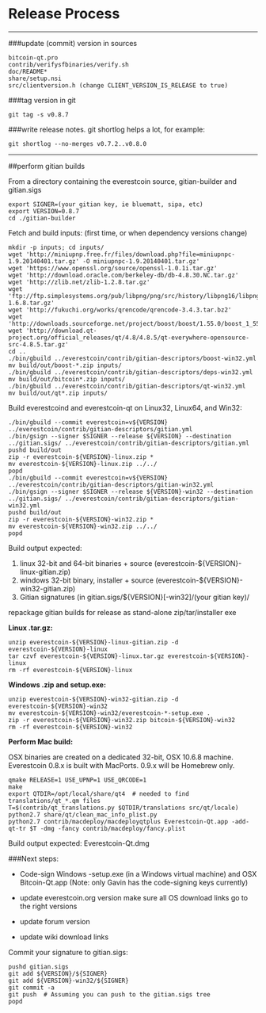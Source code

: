 Release Process
====================

* * *

###update (commit) version in sources


	bitcoin-qt.pro
	contrib/verifysfbinaries/verify.sh
	doc/README*
	share/setup.nsi
	src/clientversion.h (change CLIENT_VERSION_IS_RELEASE to true)

###tag version in git

	git tag -s v0.8.7

###write release notes. git shortlog helps a lot, for example:

	git shortlog --no-merges v0.7.2..v0.8.0

* * *

##perform gitian builds

 From a directory containing the everestcoin source, gitian-builder and gitian.sigs
  
	export SIGNER=(your gitian key, ie bluematt, sipa, etc)
	export VERSION=0.8.7
	cd ./gitian-builder

 Fetch and build inputs: (first time, or when dependency versions change)

	mkdir -p inputs; cd inputs/
	wget 'http://miniupnp.free.fr/files/download.php?file=miniupnpc-1.9.20140401.tar.gz' -O miniupnpc-1.9.20140401.tar.gz'
	wget 'https://www.openssl.org/source/openssl-1.0.1i.tar.gz'
	wget 'http://download.oracle.com/berkeley-db/db-4.8.30.NC.tar.gz'
	wget 'http://zlib.net/zlib-1.2.8.tar.gz'
	wget 'ftp://ftp.simplesystems.org/pub/libpng/png/src/history/libpng16/libpng-1.6.8.tar.gz'
	wget 'http://fukuchi.org/works/qrencode/qrencode-3.4.3.tar.bz2'
	wget 'http://downloads.sourceforge.net/project/boost/boost/1.55.0/boost_1_55_0.tar.bz2'
	wget 'http://download.qt-project.org/official_releases/qt/4.8/4.8.5/qt-everywhere-opensource-src-4.8.5.tar.gz'
	cd ..
	./bin/gbuild ../everestcoin/contrib/gitian-descriptors/boost-win32.yml
	mv build/out/boost-*.zip inputs/
	./bin/gbuild ../everestcoin/contrib/gitian-descriptors/deps-win32.yml
	mv build/out/bitcoin*.zip inputs/
	./bin/gbuild ../everestcoin/contrib/gitian-descriptors/qt-win32.yml
	mv build/out/qt*.zip inputs/

 Build everestcoind and everestcoin-qt on Linux32, Linux64, and Win32:
  
	./bin/gbuild --commit everestcoin=v${VERSION} ../everestcoin/contrib/gitian-descriptors/gitian.yml
	./bin/gsign --signer $SIGNER --release ${VERSION} --destination ../gitian.sigs/ ../everestcoin/contrib/gitian-descriptors/gitian.yml
	pushd build/out
	zip -r everestcoin-${VERSION}-linux.zip *
	mv everestcoin-${VERSION}-linux.zip ../../
	popd
	./bin/gbuild --commit everestcoin=v${VERSION} ../everestcoin/contrib/gitian-descriptors/gitian-win32.yml
	./bin/gsign --signer $SIGNER --release ${VERSION}-win32 --destination ../gitian.sigs/ ../everestcoin/contrib/gitian-descriptors/gitian-win32.yml
	pushd build/out
	zip -r everestcoin-${VERSION}-win32.zip *
	mv everestcoin-${VERSION}-win32.zip ../../
	popd

  Build output expected:

  1. linux 32-bit and 64-bit binaries + source (everestcoin-${VERSION}-linux-gitian.zip)
  2. windows 32-bit binary, installer + source (everestcoin-${VERSION}-win32-gitian.zip)
  3. Gitian signatures (in gitian.sigs/${VERSION}[-win32]/(your gitian key)/

repackage gitian builds for release as stand-alone zip/tar/installer exe

**Linux .tar.gz:**

	unzip everestcoin-${VERSION}-linux-gitian.zip -d everestcoin-${VERSION}-linux
	tar czvf everestcoin-${VERSION}-linux.tar.gz everestcoin-${VERSION}-linux
	rm -rf everestcoin-${VERSION}-linux

**Windows .zip and setup.exe:**

	unzip everestcoin-${VERSION}-win32-gitian.zip -d everestcoin-${VERSION}-win32
	mv everestcoin-${VERSION}-win32/everestcoin-*-setup.exe .
	zip -r everestcoin-${VERSION}-win32.zip bitcoin-${VERSION}-win32
	rm -rf everestcoin-${VERSION}-win32

**Perform Mac build:**

  OSX binaries are created on a dedicated 32-bit, OSX 10.6.8 machine.
  Everestcoin 0.8.x is built with MacPorts.  0.9.x will be Homebrew only.

	qmake RELEASE=1 USE_UPNP=1 USE_QRCODE=1
	make
	export QTDIR=/opt/local/share/qt4  # needed to find translations/qt_*.qm files
	T=$(contrib/qt_translations.py $QTDIR/translations src/qt/locale)
	python2.7 share/qt/clean_mac_info_plist.py
	python2.7 contrib/macdeploy/macdeployqtplus Everestcoin-Qt.app -add-qt-tr $T -dmg -fancy contrib/macdeploy/fancy.plist

 Build output expected: Everestcoin-Qt.dmg

###Next steps:

* Code-sign Windows -setup.exe (in a Windows virtual machine) and
  OSX Bitcoin-Qt.app (Note: only Gavin has the code-signing keys currently)

* update everestcoin.org version
  make sure all OS download links go to the right versions

* update forum version

* update wiki download links

Commit your signature to gitian.sigs:

	pushd gitian.sigs
	git add ${VERSION}/${SIGNER}
	git add ${VERSION}-win32/${SIGNER}
	git commit -a
	git push  # Assuming you can push to the gitian.sigs tree
	popd

